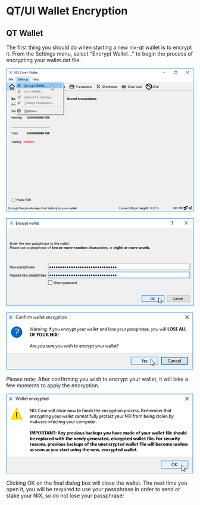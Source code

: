 # QT/UI Wallet Encryption

## QT Wallet

The first thing you should do when starting a new nix-qt wallet is to encrypt it. From the Settings menu, select "Encrypt Wallet..." to begin the process of encrypting your wallet.dat file.

![Select &quot;Encrypt Wallet...&quot; from the Settings menu](../../.gitbook/assets/qt-encryptmenu.png)

![Choose a very strong passphrase](../../.gitbook/assets/qt-encryptwindow.png)

![Confirm that you wish to encrypt your wallet](../../.gitbook/assets/qt-confirmencryption.png)

Please note: After confirming you wish to encrypt your wallet, it will take a few moments to apply the encryption.

![](../../.gitbook/assets/qt-encrypteddialog.png)

Clicking OK on the final dialog box will close the wallet. The next time you open it, you will be required to use your passphrase in order to send or stake your NIX, so do not lose your passphrase!

